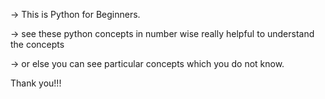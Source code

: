 -> This is Python for Beginners.

-> see these python concepts in number wise really helpful to understand the concepts

-> or else you can see particular concepts which you do not know.

Thank you!!!
